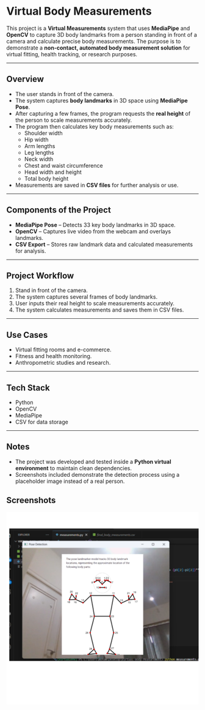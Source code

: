 # Virtual Body Measurements

This project is a **Virtual Measurements** system that uses **MediaPipe** and **OpenCV** to capture 3D body landmarks from a person standing in front of a camera and calculate precise body measurements. The purpose is to demonstrate a **non-contact, automated body measurement solution** for virtual fitting, health tracking, or research purposes.

---

## Overview
- The user stands in front of the camera.
- The system captures **body landmarks** in 3D space using **MediaPipe Pose**.
- After capturing a few frames, the program requests the **real height** of the person to scale measurements accurately.
- The program then calculates key body measurements such as:
  - Shoulder width
  - Hip width
  - Arm lengths
  - Leg lengths
  - Neck width
  - Chest and waist circumference
  - Head width and height
  - Total body height
- Measurements are saved in **CSV files** for further analysis or use.

---

## Components of the Project
- **MediaPipe Pose** – Detects 33 key body landmarks in 3D space.
- **OpenCV** – Captures live video from the webcam and overlays landmarks.
- **CSV Export** – Stores raw landmark data and calculated measurements for analysis.

---

## Project Workflow
1. Stand in front of the camera.
2. The system captures several frames of body landmarks.
3. User inputs their real height to scale measurements accurately.
4. The system calculates measurements and saves them in CSV files.

---

## Use Cases
- Virtual fitting rooms and e-commerce.
- Fitness and health monitoring.
- Anthropometric studies and research.

---

## Tech Stack
- Python
- OpenCV
- MediaPipe
- CSV for data storage

---

## Notes
- The project was developed and tested inside a **Python virtual environment** to maintain clean dependencies.
- Screenshots included demonstrate the detection process using a placeholder image instead of a real person.

## Screenshots
![Pose Detection](./images/img1.png)








